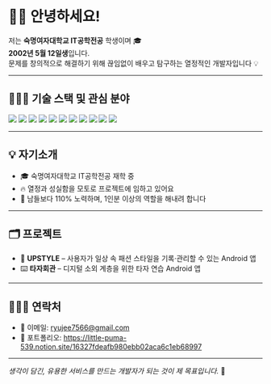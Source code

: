 
# 👋🏻 안녕하세요!

저는 **숙명여자대학교 IT공학전공** 학생이며 🎓  
**2002년 5월 12일생**입니다.  
문제를 창의적으로 해결하기 위해 끊임없이 배우고 탐구하는 열정적인 개발자입니다 💡

---

## 👩🏻‍💻 기술 스택 및 관심 분야

<img src="https://img.shields.io/badge/java-007396?style=flat-square&logo=java&logoColor=white&logoWidth=20"> <img src="https://img.shields.io/badge/kotlin-7F52FF?style=flat-square&logo=kotlin&logoColor=white&logoWidth=20"> <img src="https://img.shields.io/badge/android-3DDC84?style=flat-square&logo=android&logoColor=white&logoWidth=20"> <img src="https://img.shields.io/badge/dart-0175C2?style=flat-square&logo=dart&logoColor=white&logoWidth=20"> <img src="https://img.shields.io/badge/flutter-02569B?style=flat-square&logo=flutter&logoColor=white&logoWidth=20"> <img src="https://img.shields.io/badge/javascript-F7DF1E?style=flat-square&logo=javascript&logoColor=white&logoWidth=20"> <img src="https://img.shields.io/badge/react-61DAFB?style=flat-square&logo=react&logoColor=white&logoWidth=20"> <img src="https://img.shields.io/badge/html5-E34F26?style=flat-square&logo=html5&logoColor=white&logoWidth=20"> <img src="https://img.shields.io/badge/css-663399?style=flat-square&logo=css&logoColor=white&logoWidth=20"> <img src="https://img.shields.io/badge/git-F05032?style=flat-square&logo=git&logoColor=white&logoWidth=20"> <img src="https://img.shields.io/badge/figma-F24E1E?style=flat-square&logo=figma&logoColor=white&logoWidth=20">
 

---

## 💡 자기소개

- 🎓 숙명여자대학교 IT공학전공 재학 중  
- 🔥 열정과 성실함을 모토로 프로젝트에 임하고 있어요  
- 💪 남들보다 110% 노력하며, 1인분 이상의 역할을 해내려 합니다  

---

## 🗂 프로젝트

- 👗 **UPSTYLE** – 사용자가 일상 속 패션 스타일을 기록·관리할 수 있는 Android 앱  
- ⌨️ **타자회관** – 디지털 소외 계층을 위한 타자 연습 Android 앱  

---

## 🙋🏻‍♀️ 연락처

- 📧 이메일: ryujee7566@gmail.com  
- 💼 포트폴리오: https://little-puma-539.notion.site/16327fdeafb980ebb02aca6c1eb68997  

---

_생각이 담긴, 유용한 서비스를 만드는 개발자가 되는 것이 제 목표입니다._ 🌱

